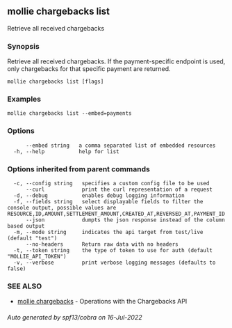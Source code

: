 ## mollie chargebacks list

Retrieve all received chargebacks

### Synopsis

Retrieve all received chargebacks. If the payment-specific endpoint is used, only chargebacks 
for that specific payment are returned.

```
mollie chargebacks list [flags]
```

### Examples

```
mollie chargebacks list --embed=payments
```

### Options

```
      --embed string   a comma separated list of embedded resources
  -h, --help           help for list
```

### Options inherited from parent commands

```
  -c, --config string   specifies a custom config file to be used
      --curl            print the curl representation of a request
  -d, --debug           enables debug logging information
  -f, --fields string   select displayable fields to filter the console output, possible values are RESOURCE,ID,AMOUNT,SETTLEMENT_AMOUNT,CREATED_AT,REVERSED_AT,PAYMENT_ID
      --json            dumpts the json response instead of the column based output
  -m, --mode string     indicates the api target from test/live (default "test")
      --no-headers      Return raw data with no headers
  -t, --token string    the type of token to use for auth (default "MOLLIE_API_TOKEN")
  -v, --verbose         print verbose logging messages (defaults to false)
```

### SEE ALSO

* [mollie chargebacks](mollie_chargebacks.md)	 - Operations with the Chargebacks API

###### Auto generated by spf13/cobra on 16-Jul-2022
